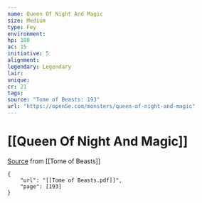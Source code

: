 ```yaml
---
name: Queen Of Night And Magic
size: Medium
type: Fey
environment: 
hp: 180
ac: 15
initiative: 5
alignment: 
legendary: Legendary
lair: 
unique: 
cr: 21
tags: 
source: "Tome of Beasts: 193"
url: "https://open5e.com/monsters/queen-of-night-and-magic"
---
```

# [[Queen Of Night And Magic]]

[Source](zotero://open-pdf/library/items/ULEQWHJM?page=193) from [[Tome of Beasts]]

```pdf
{
	"url": "[[Tome of Beasts.pdf]]",
	"page": [193]
}
```

